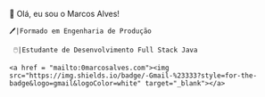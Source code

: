 👋 Olá, eu sou o Marcos Alves!
  
    🖊️|Formado em Engenharia de Produção
  
     🖱️|Estudante de Desenvolvimento Full Stack Java
     
    <a href = "mailto:0marcosalves.com"><img src="https://img.shields.io/badge/-Gmail-%23333?style=for-the-badge&logo=gmail&logoColor=white" target="_blank"></a>
     
    

  

